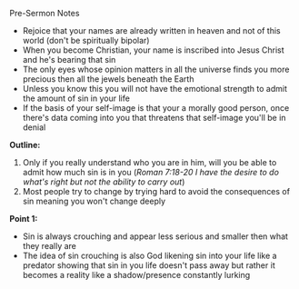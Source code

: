 
Pre-Sermon Notes
- Rejoice that your names are already written in heaven and not of this world (don't be spiritually bipolar)
- When you become Christian, your name is inscribed into Jesus Christ and he's bearing that sin
- The only eyes whose opinion matters in all the universe finds you more precious then all the jewels beneath the Earth
- Unless you know this you will not have the emotional strength to admit the amount of sin in your life
- If the basis of your self-image is that your a morally good person, once there's data coming into you that threatens that self-image you'll be in denial

**Outline:**
 1. Only if you really understand who you are in him, will you be able to admit how much sin is in you (*Roman 7:18-20 I have the desire to do what's right but not the ability to carry out*)
 2. Most people try to change by trying hard to avoid the consequences of sin meaning you won't change deeply

**Point 1:**
- Sin is always crouching and appear less serious and smaller then what they really are
- The idea of sin crouching is also God likening sin into your life like a predator showing that sin in you life doesn't pass away but rather it becomes a reality like a shadow/presence constantly lurking



